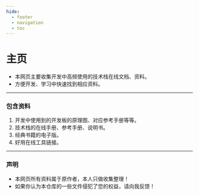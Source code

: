 ```yaml
---
hide:
  - footer
  - navigation
  - toc
---
```


# 主页

- 本网页主要收集开发中高频使用的技术栈在线文档、资料。
- 方便开发、学习中快速找到相应资料。

---
### 包含资料

1. 开发中使用到的开发板的原理图、对应参考手册等等。
2. 技术栈的在线手册、参考手册、说明书。
3. 经典书籍的电子版。
4. 好用在线工具链接。

---
### 声明

- 本网页所有资料属于原作者，本人只做收集整理！
- 如果你认为本仓库的一些文件侵犯了您的权益，请向我反馈！

